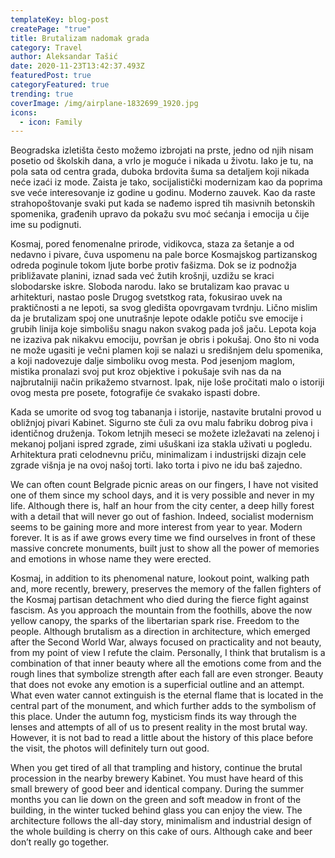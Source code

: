 ```yaml
---
templateKey: blog-post
createPage: "true"
title: Brutalizam nadomak grada
category: Travel
author: Aleksandar Tašić
date: 2020-11-23T13:42:37.493Z
featuredPost: true
categoryFeatured: true
trending: true
coverImage: /img/airplane-1832699_1920.jpg
icons:
  - icon: Family
---
```

Beogradska izletišta često možemo izbrojati na prste, jedno od njih nisam posetio od školskih dana, a vrlo je moguće i nikada u životu. Iako je tu, na pola sata od centra grada, duboka brdovita šuma sa detaljem koji nikada neće izaći iz mode. Zaista je tako, socijalistički modernizam kao da poprima sve veće interesovanje iz godine u godinu. Moderno zauvek. Kao da raste strahopoštovanje svaki put kada se nađemo ispred tih masivnih betonskih spomenika, građenih upravo da pokažu svu moć sećanja i emocija u čije ime su podignuti.

Kosmaj, pored fenomenalne prirode, vidikovca, staza za šetanje a od nedavno i pivare, čuva uspomenu na pale borce Kosmajskog partizanskog odreda poginule tokom ljute borbe protiv fašizma. Dok se iz podnožja približavate planini, iznad sada već žutih krošnji, uzdižu se kraci slobodarske iskre. Sloboda narodu. Iako se brutalizam kao pravac u arhitekturi, nastao posle Drugog svetstkog rata, fokusirao uvek na praktičnosti a ne lepoti, sa svog gledišta opovrgavam tvrdnju. Lično mislim da je brutalizam spoj one unutrašnje lepote odakle potiču sve emocije i grubih linija koje simbolišu snagu nakon svakog pada još jaču. Lepota koja ne izaziva pak nikakvu emociju, površan je obris i pokušaj. Ono što ni voda ne može ugasiti je večni plamen koji se nalazi u središnjem delu spomenika, a koji nadovezuje dalje simboliku ovog mesta. Pod jesenjom maglom, mistika pronalazi svoj put kroz objektive i pokušaje svih nas da na najbrutalniji način prikažemo stvarnost. Ipak, nije loše pročitati malo o istoriji ovog mesta pre posete, fotografije će svakako ispasti dobre.

Kada se umorite od svog tog tabananja i istorije, nastavite brutalni provod u obližnjoj pivari Kabinet. Sigurno ste čuli za ovu malu fabriku dobrog piva i identičnog druženja. Tokom letnjih meseci se možete izležavati na zelenoj i mekanoj poljani ispred zgrade, zimi ušuškani iza stakla uživati u pogledu. Arhitektura prati celodnevnu priču, minimalizam i industrijski dizajn cele zgrade višnja je na ovoj našoj torti. Iako torta i pivo ne idu baš zajedno.





We can often count Belgrade picnic areas on our fingers, I have not visited one of them since my school days, and it is very possible and never in my life. Although there is, half an hour from the city center, a deep hilly forest with a detail that will never go out of fashion. Indeed, socialist modernism seems to be gaining more and more interest from year to year. Modern forever. It is as if awe grows every time we find ourselves in front of these massive concrete monuments, built just to show all the power of memories and emotions in whose name they were erected.

Kosmaj, in addition to its phenomenal nature, lookout point, walking path and, more recently, brewery, preserves the memory of the fallen fighters of the Kosmaj partisan detachment who died during the fierce fight against fascism. As you approach the mountain from the foothills, above the now yellow canopy, the sparks of the libertarian spark rise. Freedom to the people. Although brutalism as a direction in architecture, which emerged after the Second World War, always focused on practicality and not beauty, from my point of view I refute the claim. Personally, I think that brutalism is a combination of that inner beauty where all the emotions come from and the rough lines that symbolize strength after each fall are even stronger. Beauty that does not evoke any emotion is a superficial outline and an attempt. What even water cannot extinguish is the eternal flame that is located in the central part of the monument, and which further adds to the symbolism of this place. Under the autumn fog, mysticism finds its way through the lenses and attempts of all of us to present reality in the most brutal way. However, it is not bad to read a little about the history of this place before the visit, the photos will definitely turn out good.

When you get tired of all that trampling and history, continue the brutal procession in the nearby brewery Kabinet. You must have heard of this small brewery of good beer and identical company. During the summer months you can lie down on the green and soft meadow in front of the building, in the winter tucked behind glass you can enjoy the view. The architecture follows the all-day story, minimalism and industrial design of the whole building is cherry on this cake of ours. Although cake and beer don’t really go together.